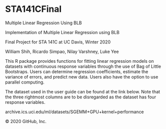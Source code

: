 # STA141CFinal
Multiple Linear Regression Using BLB

Implementation of Multiple Linear Regression using BLB

Final Project for STA 141C at UC Davis, Winter 2020

William Shih, Ricardo Simpao, Nilay Varshney, Luke Yee

This R package provides functions for fitting linear regression models on datasets with continuous response variables through the use of Bag of Little Bootstraps. Users can determine regression coefficients, estimate the variance of errors, and predict new data. Users also have the option to use parallel computing.

The dataset used in the user guide can be found at the link below. Note that the three rightmost columns are to be disregarded as the dataset has four response variables.

archive.ics.uci.edu/ml/datasets/SGEMM+GPU+kernel+performance

© 2020 GitHub, Inc.
